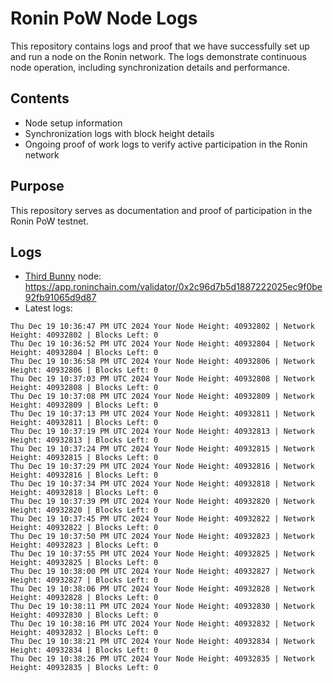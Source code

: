 # Ronin PoW Node Logs

This repository contains logs and proof that we have successfully set up and run a node on the Ronin network. The logs demonstrate continuous node operation, including synchronization details and performance.

## Contents

- Node setup information
- Synchronization logs with block height details
- Ongoing proof of work logs to verify active participation in the Ronin network

## Purpose

This repository serves as documentation and proof of participation in the Ronin PoW testnet.

## Logs

- [Third Bunny](https://thirdbunny.xyz/) node: https://app.roninchain.com/validator/0x2c96d7b5d1887222025ec9f0be92fb91065d9d87
- Latest logs:
```
Thu Dec 19 10:36:47 PM UTC 2024 Your Node Height: 40932802 | Network Height: 40932802 | Blocks Left: 0
Thu Dec 19 10:36:52 PM UTC 2024 Your Node Height: 40932804 | Network Height: 40932804 | Blocks Left: 0
Thu Dec 19 10:36:58 PM UTC 2024 Your Node Height: 40932806 | Network Height: 40932806 | Blocks Left: 0
Thu Dec 19 10:37:03 PM UTC 2024 Your Node Height: 40932808 | Network Height: 40932808 | Blocks Left: 0
Thu Dec 19 10:37:08 PM UTC 2024 Your Node Height: 40932809 | Network Height: 40932809 | Blocks Left: 0
Thu Dec 19 10:37:13 PM UTC 2024 Your Node Height: 40932811 | Network Height: 40932811 | Blocks Left: 0
Thu Dec 19 10:37:19 PM UTC 2024 Your Node Height: 40932813 | Network Height: 40932813 | Blocks Left: 0
Thu Dec 19 10:37:24 PM UTC 2024 Your Node Height: 40932815 | Network Height: 40932815 | Blocks Left: 0
Thu Dec 19 10:37:29 PM UTC 2024 Your Node Height: 40932816 | Network Height: 40932816 | Blocks Left: 0
Thu Dec 19 10:37:34 PM UTC 2024 Your Node Height: 40932818 | Network Height: 40932818 | Blocks Left: 0
Thu Dec 19 10:37:39 PM UTC 2024 Your Node Height: 40932820 | Network Height: 40932820 | Blocks Left: 0
Thu Dec 19 10:37:45 PM UTC 2024 Your Node Height: 40932822 | Network Height: 40932822 | Blocks Left: 0
Thu Dec 19 10:37:50 PM UTC 2024 Your Node Height: 40932823 | Network Height: 40932823 | Blocks Left: 0
Thu Dec 19 10:37:55 PM UTC 2024 Your Node Height: 40932825 | Network Height: 40932825 | Blocks Left: 0
Thu Dec 19 10:38:00 PM UTC 2024 Your Node Height: 40932827 | Network Height: 40932827 | Blocks Left: 0
Thu Dec 19 10:38:06 PM UTC 2024 Your Node Height: 40932828 | Network Height: 40932828 | Blocks Left: 0
Thu Dec 19 10:38:11 PM UTC 2024 Your Node Height: 40932830 | Network Height: 40932830 | Blocks Left: 0
Thu Dec 19 10:38:16 PM UTC 2024 Your Node Height: 40932832 | Network Height: 40932832 | Blocks Left: 0
Thu Dec 19 10:38:21 PM UTC 2024 Your Node Height: 40932834 | Network Height: 40932834 | Blocks Left: 0
Thu Dec 19 10:38:26 PM UTC 2024 Your Node Height: 40932835 | Network Height: 40932835 | Blocks Left: 0
```

